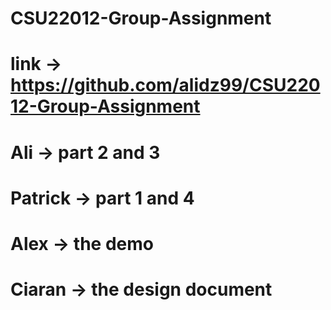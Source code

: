 # CSU22012-Group-Assignment
# link -> https://github.com/alidz99/CSU22012-Group-Assignment
# Ali -> part 2 and 3
# Patrick -> part 1 and 4
# Alex -> the demo
# Ciaran -> the design document



